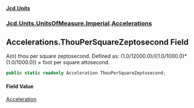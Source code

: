 #### [Jcd.Units](index.md 'index')
### [Jcd.Units.UnitsOfMeasure.Imperial](Jcd.Units.UnitsOfMeasure.Imperial.md 'Jcd.Units.UnitsOfMeasure.Imperial').[Accelerations](Accelerations.md 'Jcd.Units.UnitsOfMeasure.Imperial.Accelerations')

## Accelerations.ThouPerSquareZeptosecond Field

A(n) thou per square zeptosecond. Defined as: (1.0/12000.0)/((1.0/1000.0)*(1.0/1000.0)) × foot per square attosecond.

```csharp
public static readonly Acceleration ThouPerSquareZeptosecond;
```

#### Field Value
[Acceleration](Acceleration.md 'Jcd.Units.UnitTypes.Acceleration')